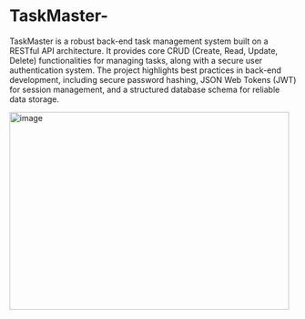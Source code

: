 # TaskMaster-

TaskMaster is a robust back-end task management system built on a RESTful API architecture. It provides core CRUD (Create, Read, Update, Delete) functionalities for managing tasks, along with a secure user authentication system. The project highlights best practices in back-end development, including secure password hashing, JSON Web Tokens (JWT) for session management, and a structured database schema for reliable data storage.

<img width="491" height="347" alt="image" src="https://github.com/user-attachments/assets/3221af07-f263-40c9-a494-d5ea5e239b7d" />
